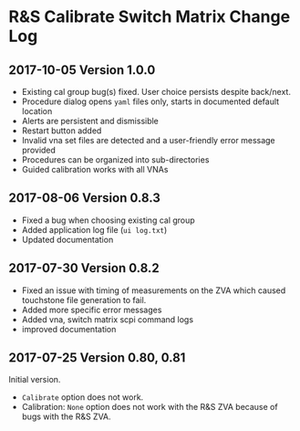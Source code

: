 R&S Calibrate Switch Matrix Change Log
======================================

2017-10-05 Version 1.0.0
------------------------

* Existing cal group bug(s) fixed. User choice persists despite back/next.
* Procedure dialog opens `yaml` files only, starts in documented default location
* Alerts are persistent and dismissible
* Restart button added
* Invalid vna set files are detected and a user-friendly error message provided
* Procedures can be organized into sub-directories
* Guided calibration works with all VNAs

2017-08-06 Version 0.8.3
------------------------

* Fixed a bug when choosing existing cal group
* Added application log file (`ui log.txt`)
* Updated documentation

2017-07-30 Version 0.8.2
------------------------

* Fixed an issue with timing of measurements on the ZVA which caused touchstone file generation to fail.
* Added more specific error messages
* Added vna, switch matrix scpi command logs
* improved documentation

2017-07-25 Version 0.80, 0.81
-----------------------------

Initial version.

* `Calibrate` option does not work.
* Calibration: `None` option does not work with the R&S ZVA because of bugs with the R&S ZVA.
